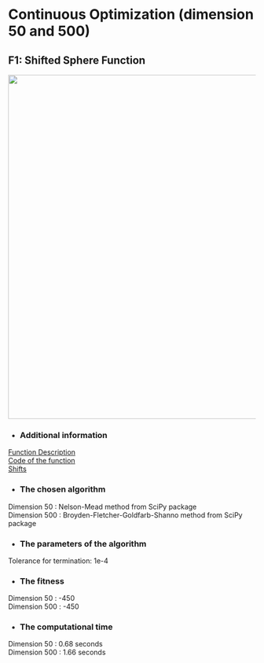 # Continuous Optimization (dimension 50 and 500)
## F1: Shifted Sphere Function   

<image src = "https://user-images.githubusercontent.com/57988473/81109700-c9748600-8f1a-11ea-9b3d-e3d9331e0807.png" width = "700">

- ### Additional information  
[Function Description](https://github.com/Khwansiri/Metaheuristic_DSTI/blob/master/Shifted%20Sphere%20Function/CEC2008_TechnicalReport.pdf)    
[Code of the function](https://github.com/Khwansiri/Metaheuristic_DSTI/blob/master/Shifted%20Sphere%20Function/benchmark.c)      
[Shifts](https://github.com/Khwansiri/Metaheuristic_DSTI/blob/master/Shifted%20Sphere%20Function/data.h)    

- ### The chosen algorithm       
Dimension 50  :   Nelson-Mead method from SciPy package   
Dimension 500 :   Broyden-Fletcher-Goldfarb-Shanno method from SciPy package   

- ###	The parameters of the algorithm  
Tolerance for termination: 1e-4      

- ### The fitness  
Dimension 50  :   -450  
Dimension 500 :   -450    

- ###	The computational time   
Dimension 50   :   0.68    seconds   
Dimension 500  :   1.66    seconds  
 




